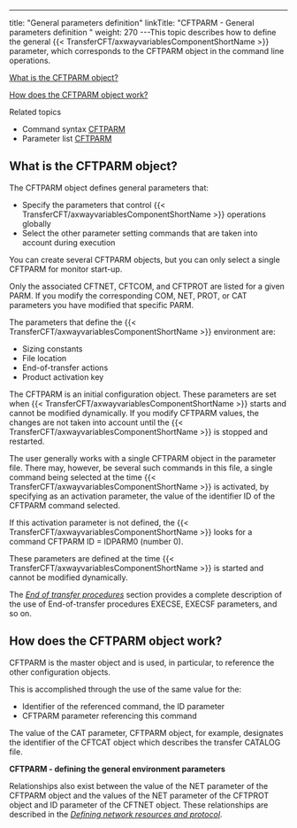 ---
title: "General  parameters definition"
linkTitle: "CFTPARM - General parameters definition "
weight: 270
---This topic describes how to define the general {{< TransferCFT/axwayvariablesComponentShortName  >}} parameter, which corresponds to the CFTPARM object
in the command line operations.

[What
is the CFTPARM object?](#What_is_the_CFTPARM_object_) 

[How
does the CFTPARM object work?](#How_does_the_CFTPARM_object_work_)

Related
topics

- Command syntax
    [CFTPARM](../../../c_intro_userinterfaces/command_summary#CFTPARM)
- Parameter list
    [CFTPARM](../../../c_intro_userinterfaces/web_copilot_ui/conf_intro/cftparm)

<span id="What_is_the_CFTPARM_object_"></span>

## What is the CFTPARM object?

The CFTPARM object defines general parameters that:

- Specify the parameters
    that control {{< TransferCFT/axwayvariablesComponentShortName >}} operations globally
- Select the other
    parameter setting commands that are taken into account during execution

You can create several CFTPARM objects, but you can only select a single
CFTPARM for monitor start-up.

Only the associated CFTNET, CFTCOM, and CFTPROT are listed for a given
PARM. If you modify the corresponding COM, NET, PROT, or CAT parameters
you have modified that specific PARM.

The parameters that define the {{< TransferCFT/axwayvariablesComponentShortName  >}} environment are:

- Sizing constants
- File location
- End-of-transfer
    actions
- Product activation
    key

The CFTPARM is an initial configuration object. These parameters are
set when {{< TransferCFT/axwayvariablesComponentShortName  >}} starts and cannot be modified dynamically. If you
modify CFTPARM values, the changes are not taken into account until the
{{< TransferCFT/axwayvariablesComponentShortName  >}} is stopped and restarted.

The user generally works with a single CFTPARM object in the parameter
file. There may, however, be several such commands in this file, a single
command being selected at the time {{< TransferCFT/axwayvariablesComponentShortName  >}} is activated, by specifying as
an activation parameter, the value of the identifier ID of the CFTPARM
command selected.

If this activation parameter is not defined, the {{< TransferCFT/axwayvariablesComponentShortName  >}}
looks for a command CFTPARM ID = IDPARM0 (number 0).

These parameters are defined at the time {{< TransferCFT/axwayvariablesComponentShortName  >}} is started and
cannot be modified dynamically.

The *[End
of transfer procedures](../../../concepts/about_transfer_processing/procedure_examples)* section provides a complete description
of the use of End-of-transfer procedures EXECSE, EXECSF parameters, and
so on.

<span id="How_does_the_CFTPARM_object_work_"></span>

## How does the CFTPARM object work?

CFTPARM is the master object and is used, in
particular, to reference the other configuration objects.

This is accomplished through the use of the
same value for the:

- Identifier
    of the referenced command, the ID parameter
- CFTPARM
    parameter referencing this command

The value of the CAT parameter, CFTPARM object, for example, designates
the identifier of the CFTCAT object which describes the transfer CATALOG
file.

**CFTPARM - defining the general environment
parameters**

Relationships also exist between the value of the NET parameter of the
CFTPARM object and the values of the NET parameter of the CFTPROT object
and ID parameter of the CFTNET object. These relationships are described
in the *[Defining
network resources and protocol](../network_resource_concepts)*.
